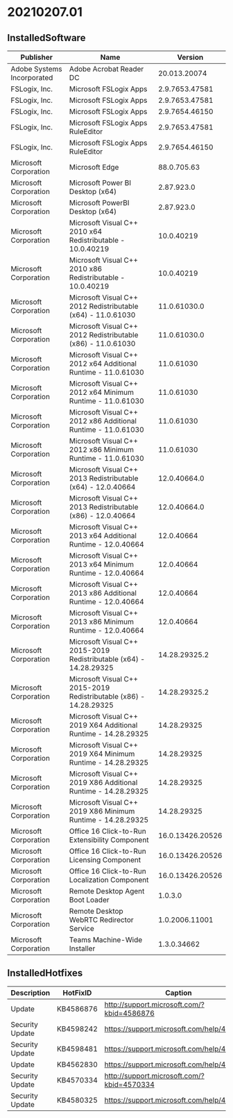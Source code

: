 ﻿# 20210207.01
## InstalledSoftware
| Publisher                  | Name                                                               | Version          |
| -------------------------- | ------------------------------------------------------------------ | ---------------- |
| Adobe Systems Incorporated | Adobe Acrobat Reader DC                                            | 20.013.20074     |
| FSLogix, Inc.              | Microsoft FSLogix Apps                                             | 2.9.7653.47581   |
| FSLogix, Inc.              | Microsoft FSLogix Apps                                             | 2.9.7653.47581   |
| FSLogix, Inc.              | Microsoft FSLogix Apps                                             | 2.9.7654.46150   |
| FSLogix, Inc.              | Microsoft FSLogix Apps RuleEditor                                  | 2.9.7653.47581   |
| FSLogix, Inc.              | Microsoft FSLogix Apps RuleEditor                                  | 2.9.7654.46150   |
| Microsoft Corporation      | Microsoft Edge                                                     | 88.0.705.63      |
| Microsoft Corporation      | Microsoft Power BI Desktop (x64)                                   | 2.87.923.0       |
| Microsoft Corporation      | Microsoft PowerBI Desktop (x64)                                    | 2.87.923.0       |
| Microsoft Corporation      | Microsoft Visual C++ 2010  x64 Redistributable - 10.0.40219        | 10.0.40219       |
| Microsoft Corporation      | Microsoft Visual C++ 2010  x86 Redistributable - 10.0.40219        | 10.0.40219       |
| Microsoft Corporation      | Microsoft Visual C++ 2012 Redistributable (x64) - 11.0.61030       | 11.0.61030.0     |
| Microsoft Corporation      | Microsoft Visual C++ 2012 Redistributable (x86) - 11.0.61030       | 11.0.61030.0     |
| Microsoft Corporation      | Microsoft Visual C++ 2012 x64 Additional Runtime - 11.0.61030      | 11.0.61030       |
| Microsoft Corporation      | Microsoft Visual C++ 2012 x64 Minimum Runtime - 11.0.61030         | 11.0.61030       |
| Microsoft Corporation      | Microsoft Visual C++ 2012 x86 Additional Runtime - 11.0.61030      | 11.0.61030       |
| Microsoft Corporation      | Microsoft Visual C++ 2012 x86 Minimum Runtime - 11.0.61030         | 11.0.61030       |
| Microsoft Corporation      | Microsoft Visual C++ 2013 Redistributable (x64) - 12.0.40664       | 12.0.40664.0     |
| Microsoft Corporation      | Microsoft Visual C++ 2013 Redistributable (x86) - 12.0.40664       | 12.0.40664.0     |
| Microsoft Corporation      | Microsoft Visual C++ 2013 x64 Additional Runtime - 12.0.40664      | 12.0.40664       |
| Microsoft Corporation      | Microsoft Visual C++ 2013 x64 Minimum Runtime - 12.0.40664         | 12.0.40664       |
| Microsoft Corporation      | Microsoft Visual C++ 2013 x86 Additional Runtime - 12.0.40664      | 12.0.40664       |
| Microsoft Corporation      | Microsoft Visual C++ 2013 x86 Minimum Runtime - 12.0.40664         | 12.0.40664       |
| Microsoft Corporation      | Microsoft Visual C++ 2015-2019 Redistributable (x64) - 14.28.29325 | 14.28.29325.2    |
| Microsoft Corporation      | Microsoft Visual C++ 2015-2019 Redistributable (x86) - 14.28.29325 | 14.28.29325.2    |
| Microsoft Corporation      | Microsoft Visual C++ 2019 X64 Additional Runtime - 14.28.29325     | 14.28.29325      |
| Microsoft Corporation      | Microsoft Visual C++ 2019 X64 Minimum Runtime - 14.28.29325        | 14.28.29325      |
| Microsoft Corporation      | Microsoft Visual C++ 2019 X86 Additional Runtime - 14.28.29325     | 14.28.29325      |
| Microsoft Corporation      | Microsoft Visual C++ 2019 X86 Minimum Runtime - 14.28.29325        | 14.28.29325      |
| Microsoft Corporation      | Office 16 Click-to-Run Extensibility Component                     | 16.0.13426.20526 |
| Microsoft Corporation      | Office 16 Click-to-Run Licensing Component                         | 16.0.13426.20526 |
| Microsoft Corporation      | Office 16 Click-to-Run Localization Component                      | 16.0.13426.20526 |
| Microsoft Corporation      | Remote Desktop Agent Boot Loader                                   | 1.0.3.0          |
| Microsoft Corporation      | Remote Desktop WebRTC Redirector Service                           | 1.0.2006.11001   |
| Microsoft Corporation      | Teams Machine-Wide Installer                                       | 1.3.0.34662      |

## InstalledHotfixes
| Description     | HotFixID  | Caption                                    |
| --------------- | --------- | ------------------------------------------ |
| Update          | KB4586876 | http://support.microsoft.com/?kbid=4586876 |
| Security Update | KB4598242 | https://support.microsoft.com/help/4598242 |
| Security Update | KB4598481 | https://support.microsoft.com/help/4598481 |
| Update          | KB4562830 | https://support.microsoft.com/help/4562830 |
| Security Update | KB4570334 | http://support.microsoft.com/?kbid=4570334 |
| Security Update | KB4580325 | https://support.microsoft.com/help/4580325 |

